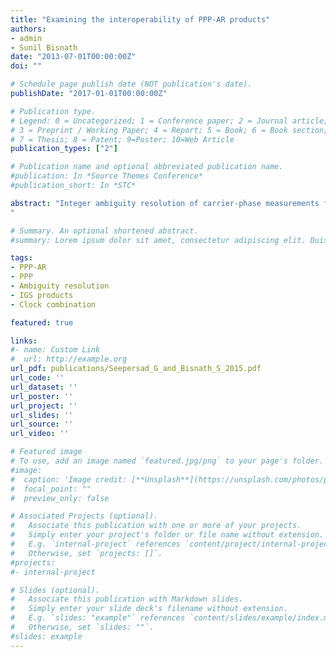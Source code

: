 ```yaml
---
title: "Examining the interoperability of PPP-AR products"
authors:
- admin
- Sunil Bisnath
date: "2013-07-01T00:00:00Z"
doi: ""

# Schedule page publish date (NOT publication's date).
publishDate: "2017-01-01T00:00:00Z"

# Publication type.
# Legend: 0 = Uncategorized; 1 = Conference paper; 2 = Journal article;
# 3 = Preprint / Working Paper; 4 = Report; 5 = Book; 6 = Book section;
# 7 = Thesis; 8 = Patent; 9=Poster; 10=Web Article
publication_types: ["2"]

# Publication name and optional abbreviated publication name.
#publication: In *Source Themes Conference*
#publication_short: In *STC*

abstract: "Integer ambiguity resolution of carrier-phase measurements from a single receiver can be implemented by applying additional satellite products to mitigate the unmodeled satellite hardware delay. Interoperability of different PPP-AR products would allow the PPP user to transform independently generated PPP-AR products to obtain multiple fixed solutions of comparable precision and accuracy with limited changes required to the core PPP software. The ability to provide multiple solutions would increase the reliability of the solution for, e.g., real-time processing; if there were an outage in the generation of one set of PPP-AR products, the user could instantly switch streams to a different provider. There are currently three main public providers of real-time products that enable PPP-AR. These included Scripps Institution of Oceanography, Natural Resources Canada and Centre national d'études spatiales. The research presented examines the PPP-AR products generated from the FCB (Fractional Cycle Bias) and IRC (Integer Receover Clock) model that have been transformed into the DC (Decoupled Clock) format and applied within the PPP user solution. The novelty of the research is the solution analysis using the transformed product. The convergence time (time to first fix and time to a pre-defined performance level), position precision (repeatability), position accuracy and solution outliers are examined. The temporal and spatial behaviour of these estimated terms are examined for the different products applied to understand the unmodeled effects that introduce incorrect solution fixes. Unlike the fixed solution using the DC products, instantaneous convergence was not attained in the horizontal and vertical component when the transformed IRC and FCB products were utilized. In the horizontal component, the transformed IRC product took 10 minutes to attain the predefined threshold while the FCB product took 31 minutes in the horizontal component. A steady state was never attained, as jumps in the solution occurred at frequent intervals. The transformed IRC product had solution jumps every 15 minutes and the transformed FCB products had jumps in the solution every 30 to 45 minutes. The unstable solution from both transformed products are attributed to the magnitude of transformed products, as they were sub-nanoseconds in magnitude, whereas the DC products were few nanoseconds in magnitude.
"

# Summary. An optional shortened abstract.
#summary: Lorem ipsum dolor sit amet, consectetur adipiscing elit. Duis posuere tellus ac convallis placerat. Proin tincidunt magna sed ex sollicitudin condimentum.

tags:
- PPP-AR
- PPP
- Ambiguity resolution
- IGS products
- Clock combination

featured: true

links:
#- name: Custom Link
#  url: http://example.org
url_pdf: publications/Seepersad_G_and_Bisnath_S_2015.pdf
url_code: ''
url_dataset: ''
url_poster: ''
url_project: ''
url_slides: ''
url_source: ''
url_video: ''

# Featured image
# To use, add an image named `featured.jpg/png` to your page's folder. 
#image:
#  caption: 'Image credit: [**Unsplash**](https://unsplash.com/photos/pLCdAaMFLTE)'
#  focal_point: ""
#  preview_only: false

# Associated Projects (optional).
#   Associate this publication with one or more of your projects.
#   Simply enter your project's folder or file name without extension.
#   E.g. `internal-project` references `content/project/internal-project/index.md`.
#   Otherwise, set `projects: []`.
#projects:
#- internal-project

# Slides (optional).
#   Associate this publication with Markdown slides.
#   Simply enter your slide deck's filename without extension.
#   E.g. `slides: "example"` references `content/slides/example/index.md`.
#   Otherwise, set `slides: ""`.
#slides: example
---
```


